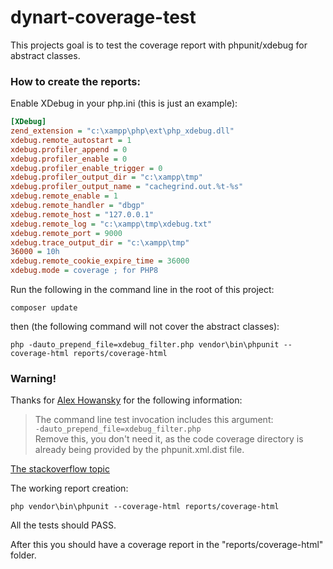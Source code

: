 # dynart-coverage-test
This projects goal is to test the coverage report with phpunit/xdebug for abstract classes.

### How to create the reports:

Enable XDebug in your php.ini (this is just an example):
```ini
[XDebug]
zend_extension = "c:\xampp\php\ext\php_xdebug.dll"
xdebug.remote_autostart = 1
xdebug.profiler_append = 0
xdebug.profiler_enable = 0
xdebug.profiler_enable_trigger = 0
xdebug.profiler_output_dir = "c:\xampp\tmp"
xdebug.profiler_output_name = "cachegrind.out.%t-%s"
xdebug.remote_enable = 1
xdebug.remote_handler = "dbgp"
xdebug.remote_host = "127.0.0.1"
xdebug.remote_log = "c:\xampp\tmp\xdebug.txt"
xdebug.remote_port = 9000
xdebug.trace_output_dir = "c:\xampp\tmp"
36000 = 10h
xdebug.remote_cookie_expire_time = 36000
xdebug.mode = coverage ; for PHP8
```

Run the following in the command line in the root of this project:
```
composer update
```

then (the following command will not cover the abstract classes):
```
php -dauto_prepend_file=xdebug_filter.php vendor\bin\phpunit --coverage-html reports/coverage-html
```

### Warning!

Thanks for [Alex Howansky](https://stackoverflow.com/users/453002/alex-howansky) for the following information:  


> The command line test invocation includes this argument:<br>
> `-dauto_prepend_file=xdebug_filter.php`<br>
> Remove this, you don't need it, as the code coverage directory is already being provided by the phpunit.xml.dist file.


[The stackoverflow topic](https://stackoverflow.com/questions/75981058/phpunit-and-xdebug-coverage-for-abstract-classes-are-always-0?noredirect=1#comment134009776_75981058)

The working report creation:

```
php vendor\bin\phpunit --coverage-html reports/coverage-html
```


All the tests should PASS.

After this you should have a coverage report in the "reports/coverage-html" folder.

